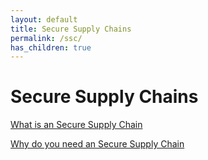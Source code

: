 ```yaml
---
layout: default
title: Secure Supply Chains
permalink: /ssc/
has_children: true
---
```


# Secure Supply Chains

[What is an Secure Supply Chain]()

[Why do you need an Secure Supply Chain]()

